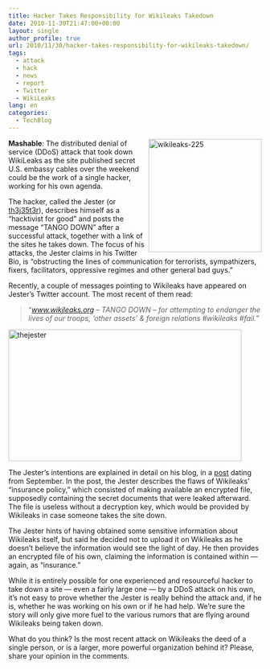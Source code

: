 ```yaml
---
title: Hacker Takes Responsibility for Wikileaks Takedown
date: 2010-11-30T21:47:00+00:00
layout: single
author_profile: true
url: 2010/11/30/hacker-takes-responsibility-for-wikileaks-takedown/
tags:
  - attack
  - hack
  - news
  - report
  - Twitter
  - WikiLeaks
lang: en
categories: 
  - TechBlog
---
```

[<img title="wikileaks-225" border="0" alt="wikileaks-225" align="right" src="http://lh3.ggpht.com/_vaUVXcmC3OI/TPVp0Nu9z5I/AAAAAAAADSo/oJsOWUILueo/wikileaks-225_thumb.jpg?imgmax=800" width="225" height="225" />](http://lh6.ggpht.com/_vaUVXcmC3OI/TPVpxtVSaOI/AAAAAAAADSk/r0oWJl0zj0s/s1600-h/wikileaks-225%5B3%5D.jpg)**Mashable**: The distributed denial of service (DDoS) attack that took down WikiLeaks as the site published secret U.S. embassy cables over the weekend could be the work of a single hacker, working for his own agenda. 

The hacker, called the Jester (or [th3j35t3r](https://twitter.com/th3j35t3r)), describes himself as a “hacktivist for good” and posts the message “TANGO DOWN” after a successful attack, together with a link of the sites he takes down. The focus of his attacks, the Jester claims in his Twitter Bio, is “obstructing the lines of communication for terrorists, sympathizers, fixers, facilitators, oppressive regimes and other general bad guys.”

Recently, a couple of messages pointing to Wikileaks have appeared on Jester’s Twitter account. The most recent of them read:

> “_www.wikileaks.org – TANGO DOWN – for attempting to endanger the lives of our troops, ‘other assets’ & foreign relations #wikileaks #fail._”

[<img title="thejester" border="0" alt="thejester" src="http://lh6.ggpht.com/_vaUVXcmC3OI/TPVp94rVapI/AAAAAAAADSw/g6Rrjvi1Slo/thejester_thumb.jpg?imgmax=800" width="464" height="262" />](http://lh3.ggpht.com/_vaUVXcmC3OI/TPVp3_MaEWI/AAAAAAAADSs/4q9uLWNdRw8/s1600-h/thejester%5B2%5D.jpg)

The Jester’s intentions are explained in detail on his blog, in a [post](https://th3j35t3r.wordpress.com/2010/09/17/wikileaks-insurance-policy-expired/) dating from September. In the post, the Jester describes the flaws of Wikileaks’ “insurance policy,” which consisted of making available an encrypted file, supposedly containing the secret documents that were leaked afterward. The file is useless without a decryption key, which would be provided by Wikileaks in case someone takes the site down.

The Jester hints of having obtained some sensitive information about Wikileaks itself, but said he decided not to upload it on Wikileaks as he doesn’t believe the information would see the light of day. He then provides an encrypted file of his own, claiming the information is contained within — again, as “insurance.”

While it is entirely possible for one experienced and resourceful hacker to take down a site — even a fairly large one — by a DDoS attack on his own, it’s not easy to prove whether the Jester is really behind the attack and, if he is, whether he was working on his own or if he had help. We’re sure the story will only give more fuel to the various rumors that are flying around Wikileaks being taken down.

What do you think? Is the most recent attack on Wikileaks the deed of a single person, or is a larger, more powerful organization behind it? Please, share your opinion in the comments.